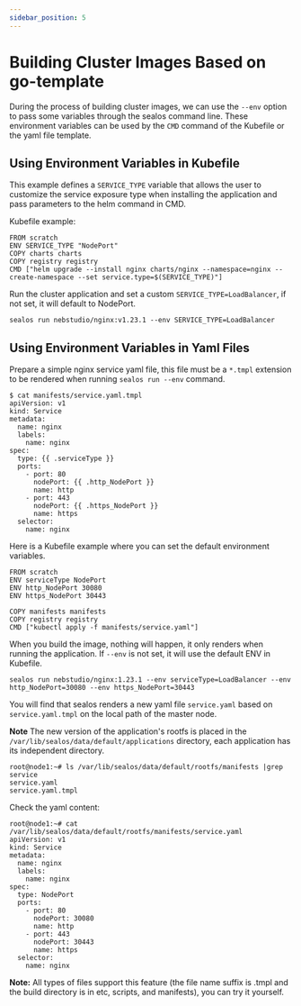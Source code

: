 ```yaml
---
sidebar_position: 5
---
```


# Building Cluster Images Based on go-template

During the process of building cluster images, we can use the `--env` option to pass some variables through the sealos command line. These environment variables can be used by the `CMD` command of the Kubefile or the yaml file template.

## Using Environment Variables in Kubefile

This example defines a `SERVICE_TYPE` variable that allows the user to customize the service exposure type when installing the application and pass parameters to the helm command in CMD.

Kubefile example:

```shell
FROM scratch
ENV SERVICE_TYPE "NodePort"
COPY charts charts
COPY registry registry
CMD ["helm upgrade --install nginx charts/nginx --namespace=nginx --create-namespace --set service.type=$(SERVICE_TYPE)"]
```

Run the cluster application and set a custom `SERVICE_TYPE=LoadBalancer`, if not set, it will default to NodePort.

```shell
sealos run nebstudio/nginx:v1.23.1 --env SERVICE_TYPE=LoadBalancer
```

## Using Environment Variables in Yaml Files

Prepare a simple nginx service yaml file, this file must be a `*.tmpl` extension to be rendered when running `sealos run --env` command.

```shell
$ cat manifests/service.yaml.tmpl
apiVersion: v1
kind: Service
metadata:
  name: nginx
  labels:
    name: nginx
spec:
  type: {{ .serviceType }}
  ports:
    - port: 80
      nodePort: {{ .http_NodePort }}
      name: http
    - port: 443
      nodePort: {{ .https_NodePort }}
      name: https
  selector:
    name: nginx
```

Here is a Kubefile example where you can set the default environment variables.

```shell
FROM scratch
ENV serviceType NodePort
ENV http_NodePort 30080
ENV https_NodePort 30443

COPY manifests manifests
COPY registry registry
CMD ["kubectl apply -f manifests/service.yaml"]
```

When you build the image, nothing will happen, it only renders when running the application. If `--env` is not set, it will use the default ENV in Kubefile.

```shell
sealos run nebstudio/nginx:1.23.1 --env serviceType=LoadBalancer --env http_NodePort=30080 --env https_NodePort=30443
```

You will find that sealos renders a new yaml file `service.yaml` based on `service.yaml.tmpl` on the local path of the master node.

**Note** The new version of the application's rootfs is placed in the `/var/lib/sealos/data/default/applications` directory, each application has its independent directory.

```shell
root@node1:~# ls /var/lib/sealos/data/default/rootfs/manifests |grep service
service.yaml
service.yaml.tmpl
```

Check the yaml content:

```shell
root@node1:~# cat /var/lib/sealos/data/default/rootfs/manifests/service.yaml
apiVersion: v1
kind: Service
metadata:
  name: nginx
  labels:
    name: nginx
spec:
  type: NodePort
  ports:
    - port: 80
      nodePort: 30080
      name: http
    - port: 443
      nodePort: 30443
      name: https
  selector:
    name: nginx
```

**Note:** All types of files support this feature (the file name suffix is .tmpl and the build directory is in etc, scripts, and manifests), you can try it yourself.
